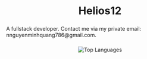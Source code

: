 ###

<h1 align="center">Helios12</h1>

###

<p align="left">
  A fullstack developer.
  Contact me via my private email: nnguyenminhquang786@gmail.com.
</p>

###

<div align="center">
  <img src="https://github-readme-stats.vercel.app/api/top-langs/?username=Whiteknight12&layout=compact&theme=light&hide_border=false&langs_count=8" alt="Top Languages" />
</div>

###
